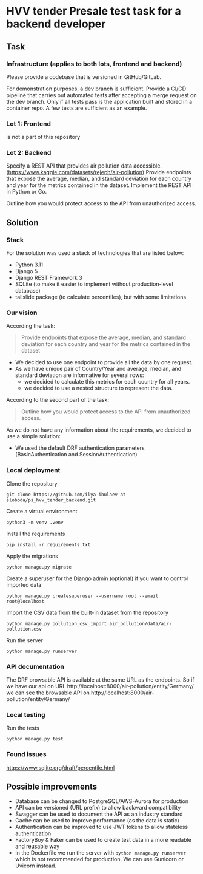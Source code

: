 # HVV tender Presale test task for a backend developer

## Task

### Infrastructure (applies to both lots, frontend and backend)

Please provide a codebase that is versioned in GitHub/GitLab. 

For demonstration purposes, a dev branch is sufficient. Provide a CI/CD pipeline that carries out
automated tests after accepting a merge request on the dev branch. Only if all tests pass is the
application built and stored in a container repo. A few tests are sufficient as an example.

### Lot 1: Frontend

is not a part of this repository

### Lot 2: Backend

Specify a REST API that provides air pollution data accessible. (https://www.kaggle.com/datasets/rejeph/air-pollution)
Provide endpoints that expose the average, median, and standard deviation for each country and
year for the metrics contained in the dataset. Implement the REST API in Python or Go.

Outline how you would protect access to the API from unauthorized access.

## Solution

### Stack

For the solution was used a stack of technologies that are listed below:
- Python 3.11
- Django 5
- Django REST Framework 3
- SQLite (to make it easier to implement without production-level database)
- tailslide package (to calculate percentiles), but with some limitations

### Our vision

According the task:
> Provide endpoints that expose the average, median, and standard deviation for each country and
year for the metrics contained in the dataset

- We decided to use one endpoint to provide all the data by one request. 
- As we have unique pair of Country/Year and average, median, and standard deviation are informative for several rows: 
  - we decided to calculate this metrics for each country for all years.
  - we decided to use a nested structure to represent the data.

According to the second part of the task:
> Outline how you would protect access to the API from unauthorized access.

As we do not have any information about the requirements, we decided to use a simple solution:
- We used the default DRF authentication parameters (BasicAuthentication and SessionAuthentication)


### Local deployment

Clone the repository
```shell
git clone https://github.com/ilya-ibulaev-at-sloboda/ps_hvv_tender_backend.git
```

Create a virtual environment
```shell
python3 -m venv .venv
```

Install the requirements
```shell
pip install -r requirements.txt
```

Apply the migrations
```shell
python manage.py migrate
```

Create a superuser for the Django admin (optional) if you want to control imported data
```shell
python manage.py createsuperuser --username root --email root@localhost
```

Import the CSV data from the built-in dataset from the repository
```shell
python manage.py pollution_csv_import air_pollution/data/air-pollution.csv
```

Run the server
```shell
python manage.py runserver
```

### API documentation

The DRF browsable API is available at the same URL as the endpoints. 
So if we have our api on URL http://localhost:8000/air-pollution/entity/Germany/ 
we can see the browsable API on http://localhost:8000/air-pollution/entity/Germany/


### Local testing

Run the tests
```shell
python manage.py test
```

### Found issues 

https://www.sqlite.org/draft/percentile.html

## Possible improvements

- Database can be changed to PostgreSQL/AWS-Aurora for production
- API can be versioned (URL prefix) to allow backward compatibility
- Swagger can be used to document the API as an industry standard
- Cache can be used to improve performance (as the data is static)
- Authentication can be improved to use JWT tokens to allow stateless authentication
- FactoryBoy & Faker can be used to create test data in a more readable and reusable way
- In the Dockerfile we run the server with `python manage.py runserver` which is not recommended for production. We can use Gunicorn or Uvicorn instead.
